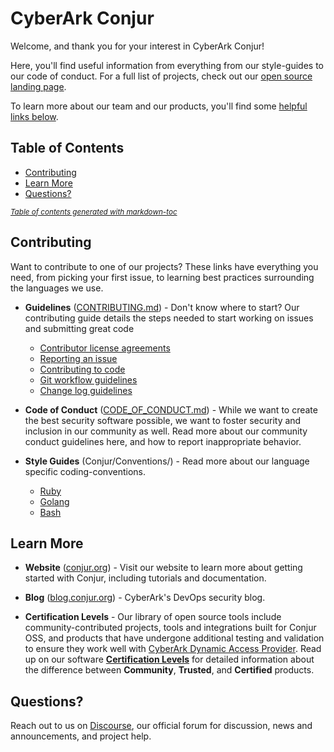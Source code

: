 # CyberArk Conjur
Welcome, and thank you for your interest in CyberArk Conjur!

Here, you'll find useful information from everything from our style-guides to our code of conduct.
For a full list of projects, check out our [open source landing
page](https://cyberark.github.io/conjur/).

To learn more about our team and our products, you'll find some [helpful links below](#learn-more).

## Table of Contents

* [Contributing](#contributing)
* [Learn More](#learn-more)
* [Questions?](#questions)

<small><i><a href='http://ecotrust-canada.github.io/markdown-toc/'>Table of contents generated with
markdown-toc</a></i></small>

## Contributing
Want to contribute to one of our projects? These links have everything you need, from picking your
first issue, to learning best practices surrounding the languages we use.

- **Guidelines** ([CONTRIBUTING.md](CONTRIBUTING.md)) - Don't know where to start? Our
  contributing guide details the steps needed to start working on issues and submitting great code
    + [Contributor license agreements](CONTRIBUTING.md#review-the-contributor-license-agreements)
    + [Reporting an issue](CONTRIBUTING.md#reporting-an-issue)
    + [Contributing to code](CONTRIBUTING.md#contributing-to-code)
    + [Git workflow guidelines](CONTRIBUTING.md#git-workflow-guidelines)
    + [Change log guidelines](CONTRIBUTING.md#changelog-guidelines)

- **Code of Conduct** ([CODE_OF_CONDUCT.md](CODE_OF_CONDUCT.md)) - While we want to create the best
  security software possible, we want to foster security and inclusion in our community as well.
  Read more about our community conduct guidelines here, and how to report inappropriate behavior.

- **Style Guides** (Conjur/Conventions/) - Read more about our language
  specific coding-conventions.
    + [Ruby](conventions/ruby-style-guide.md)
    + [Golang](conventions/golang-style-guide.md)
    + [Bash](conventions/bash-style-guide.md)

## Learn More
- **Website** ([conjur.org](https://conjur.org)) - Visit our website to learn more about
  getting started with Conjur, including tutorials and documentation.

- **Blog** ([blog.conjur.org](blog.conjur.org)) - CyberArk's DevOps security blog.

- **Certification Levels** - Our library of open source tools include community-contributed
  projects, tools and integrations built for Conjur OSS, and products that have undergone
  additional testing and validation to ensure they work well with [CyberArk Dynamic Access
  Provider](https://docs.cyberark.com/Product-Doc/OnlineHelp/AAM-DAP/Latest/en/Content/Resources/_TopNav/cc_Home.htm).
  Read up on our software [**Certification Levels**](./conventions/certification-levels.md)
  for detailed information about the difference between **Community**, **Trusted**, and
  **Certified** products.

## Questions?
 Reach out to us on [Discourse](https://discuss.cyberarkcommons.org), our official forum for
 discussion, news and announcements, and project help.
